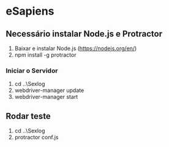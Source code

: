 # eSapiens

## Necessário instalar Node.js e Protractor

1. Baixar e instalar Node.js (https://nodejs.org/en/)
2. npm install -g protractor

### Iniciar o Servidor 

1. cd ..\Sexlog
2. webdriver-manager update
3. webdriver-manager start

## Rodar teste 

1. cd ..\Sexlog
2. protractor conf.js
